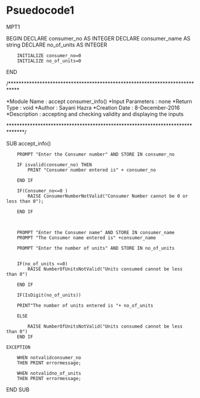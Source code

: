 # Psuedocode1
MPT1


BEGIN
		DECLARE consumer_no AS INTEGER
		DECLARE consumer_name AS string
		DECLARE no_of_units AS INTEGER

		INITIALIZE consumer_no=0
		INITIALIZE no_of_units=0

END

/****************************************************************************

*Module Name 		: accept consumer_info()
*Input Parameters 	: none
*Return Type		: void
*Author 		: Sayani Hazra
*Creation Date 		: 8-December-2016
*Description		: accepting and checking validity and displaying the inputs

******************************************************************************/

SUB accept_info()
	
		PROMPT "Enter the Consumer number" AND STORE IN consumer_no
	
		IF isvalid(consumer_no) THEN
			PRINT "Consumer number entered is" + consumer_no

		END IF
		
		IF(Consumer_no<=0 )
			RAISE ConsumerNumberNotValid("Consumer Number cannot be 0 or less than 0");

		END IF



		PROMPT "Enter the Consumer name" AND STORE IN consumer_name
		PROMPT "The Consumer name entered is" +consumer_name

		PROMPT "Enter the number of units" AND STORE IN no_of_units


		IF(no_of_units <=0)
			RAISE NumberOfUnitsNotValid("Units consumed cannot be less than 0")

		END IF

		IF(IsDigit(no_of_units))

		PRINT"The number of units entered is "+ no_of_units

		ELSE

			RAISE NumberOfUnitsNotValid("Units consumed cannot be less than 0")
		END IF

	EXCEPTION

		WHEN notvalidconsumer_no
		THEN PRINT errormessage;
		
		WHEN notvalidno_of_units
		THEN PRINT errormessage;

END SUB



		



	
